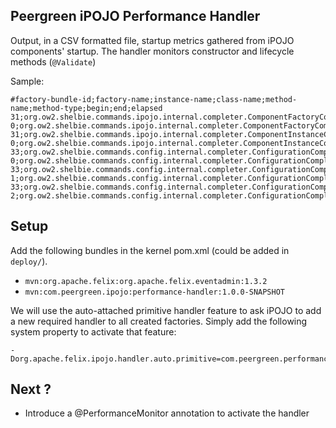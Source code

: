 Peergreen iPOJO Performance Handler
-------------------------------------

Output, in a CSV formatted file, startup metrics gathered from iPOJO components' startup.
The handler monitors constructor and lifecycle methods (`@Validate`)

Sample:

    #factory-bundle-id;factory-name;instance-name;class-name;method-name;method-type;begin;end;elapsed
    31;org.ow2.shelbie.commands.ipojo.internal.completer.ComponentFactoryCompleter;org.ow2.shelbie.commands.ipojo.internal.completer.ComponentFactoryCompleter-0;org.ow2.shelbie.commands.ipojo.internal.completer.ComponentFactoryCompleter;org.ow2.shelbie.commands.ipojo.internal.completer.ComponentFactoryCompleter(...);constructor;1378193702563;1378193702563;0
    31;org.ow2.shelbie.commands.ipojo.internal.completer.ComponentInstanceCompleter;org.ow2.shelbie.commands.ipojo.internal.completer.ComponentInstanceCompleter-0;org.ow2.shelbie.commands.ipojo.internal.completer.ComponentInstanceCompleter;org.ow2.shelbie.commands.ipojo.internal.completer.ComponentInstanceCompleter(...);constructor;1378193702582;1378193702582;0
    33;org.ow2.shelbie.commands.config.internal.completer.ConfigurationCompleter;org.ow2.shelbie.commands.config.internal.completer.ConfigurationCompleter-0;org.ow2.shelbie.commands.config.internal.completer.ConfigurationCompleter;org.ow2.shelbie.commands.config.internal.completer.ConfigurationCompleter(...);constructor;1378193702767;1378193702768;1
    33;org.ow2.shelbie.commands.config.internal.completer.ConfigurationCompleter;org.ow2.shelbie.commands.config.internal.completer.ConfigurationCompleter-1;org.ow2.shelbie.commands.config.internal.completer.ConfigurationCompleter;org.ow2.shelbie.commands.config.internal.completer.ConfigurationCompleter(...);constructor;1378193702778;1378193702778;0
    33;org.ow2.shelbie.commands.config.internal.completer.ConfigurationCompleter;org.ow2.shelbie.commands.config.internal.completer.ConfigurationCompleter-2;org.ow2.shelbie.commands.config.internal.completer.ConfigurationCompleter;org.ow2.shelbie.commands.config.internal.completer.ConfigurationCompleter(...);constructor;1378193702788;1378193702788;0

Setup
--------

Add the following bundles in the kernel pom.xml (could be added in `deploy/`).

* `mvn:org.apache.felix:org.apache.felix.eventadmin:1.3.2`
* `mvn:com.peergreen.ipojo:performance-handler:1.0.0-SNAPSHOT`

We will use the auto-attached primitive handler feature to ask iPOJO to add a new required handler to all created factories.
Simply add the following system property to activate that feature:

    -Dorg.apache.felix.ipojo.handler.auto.primitive=com.peergreen.performance:tracker

Next ?
---------

* Introduce a @PerformanceMonitor annotation to activate the handler